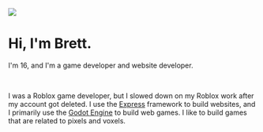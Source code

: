 <html>
  <body>
    <img src="https://cuberely.com/game_photo.png">
    <h1>Hi, I'm Brett.</h1>
    <p>I'm 16, and I'm a game developer and website developer.</p>
    <br>
    <p>I was a Roblox game developer, but I slowed down on my Roblox work after my account got deleted. I use the <a href="https://expressjs.com/">Express</a> framework to build websites, and I primarily use the <a href="https://godotengine.org">Godot Engine</a> to build web games. I like to build games that are related to pixels and voxels.</p>
  </body>
</html>


<!--
**PlasmaticSquid/PlasmaticSquid** is a ✨ _special_ ✨ repository because its `README.md` (this file) appears on your GitHub profile.

Here are some ideas to get you started:

- 🔭 I’m currently working on ...
- 🌱 I’m currently learning ...
- 👯 I’m looking to collaborate on ...
- 🤔 I’m looking for help with ...
- 💬 Ask me about ...
- 📫 How to reach me: ...
- 😄 Pronouns: ...
- ⚡ Fun fact: ...
-->

